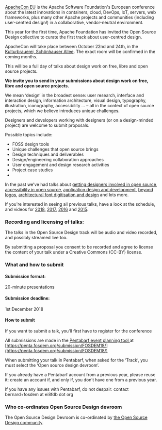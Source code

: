 [ApacheCon EU](https://aceu19.apachecon.com/) is the Apache Software Foundation's European conference
about the latest innovations in containers, cloud, DevOps, IoT, servers, web frameworks, plus many other Apache projects and communities (including user-centred design!) in a collaborative, vendor-neutral environment.

This year for the first time, Apache Foundation has invited the Open Source Design collective to curate the first track about user-centred design.  

ApacheCon will take place between October 22nd and 24th, in the [Kulturbrauerei, Schönhauser Allee](LINK). The exact room will be confirmed in the coming months.

This will be a full day of talks about design work on free, libre and open source projects.

**We invite you to send in your submissions about design work on free, libre and open source projects.**

We mean ‘design’ in the broadest sense: user research, interface and interaction design, information architecture, visual design, typography, illustration, iconography, accessibility ... – all in the context of open source projects, which we believe introduces unique challenges.

Designers and developers working with designers (or on a design-minded project) are welcome to submit proposals.

Possible topics include:

- FOSS design tools
- Unique challenges that open source brings
- Design techniques and deliverables
- Design/engineering collaboration approaches
- User engagement and design research activities
- Project case studies
-

In the past we've had talks about [getting designers involved in open source](https://archive.fosdem.org/2017/schedule/event/osd_get_designers_involved/), [accessibility in open source](https://archive.fosdem.org/2017/schedule/event/osd_accessibility_in_os/), [application design and development](https://archive.fosdem.org/2017/schedule/event/osd_gnome_recipe_app/), [beyond logos](https://archive.fosdem.org/2017/schedule/event/osd_beyond_fancy_logo/), [architectural font digitisation and design](https://archive.fosdem.org/2017/schedule/event/osd_architectural_font_digitalisation/) and lots more.

If you're interested in seeing all previous talks, have a look at the schedule, and videos for [2018](https://archive.fosdem.org/2018/schedule/track/open_source_design/), [2017](https://archive.fosdem.org/2017/schedule/track/open_source_design/), [2016](https://archive.fosdem.org/2016/schedule/track/open_source_design/) and [2015](https://archive.fosdem.org/2015/schedule/track/open_source_design/).

### Recording and licensing of talks:

The talks in the Open Source Design track will be audio and video recorded, and possibly streamed live too.

By submitting a proposal you consent to be recorded and agree to license the content of your talk under a Creative Commons (CC-BY) license.

### What and how to submit

#### Submission format:

20-minute presentations

#### Submission deadline:

1st December 2018

#### How to submit

If you want to submit a talk, you'll first have to register for the conference

All submissions are made in the [Pentabarf event planning tool ](https://penta.fosdem.org/submission/FOSDEM18/) at [https://penta.fosdem.org/submission/FOSDEM18/](https://penta.fosdem.org/submission/FOSDEM18/)

When submitting your talk in Pentabarf, when asked for the ‘Track’, you must select the ‘Open source design devroom’.

If you already have a Pentabarf account from a previous year, please reuse it: create an account if, and only if, you don’t have one from a previous year.

If you have any issues with Pentabarf, do not despair: contact bernard+fosdem at ei8fdb dot org

### Who co-ordinates Open Source Design devroom

The Open Source Design Devroom is co-ordinated by [the Open Source Design community](http://opensourcedesign.net/).
